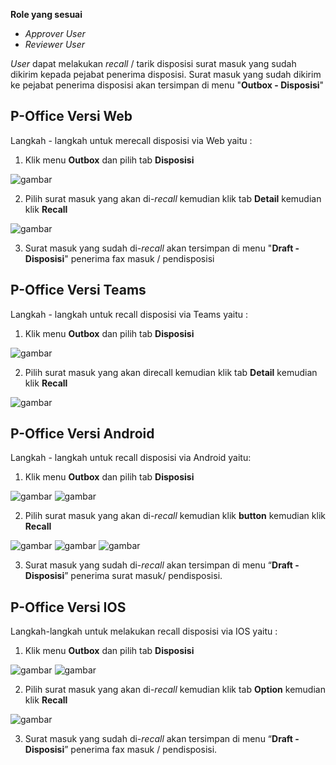 **Role yang sesuai**

- *Approver User*
- *Reviewer User*

_User_ dapat melakukan _recall_ / tarik disposisi surat masuk yang sudah dikirim kepada pejabat penerima disposisi. Surat masuk yang sudah dikirim ke pejabat penerima disposisi akan tersimpan di menu "**Outbox - Disposisi**"

## **P-Office Versi Web**

Langkah - langkah untuk merecall disposisi via Web yaitu :

1.    Klik menu **Outbox** dan pilih tab **Disposisi**

![gambar](SuratMasuk/SM_Web/SM42.png)

2.    Pilih surat masuk yang akan di-_recall_ kemudian klik tab **Detail** kemudian klik **Recall**

![gambar](SuratMasuk/SM_Web/SM43.png)

3.    Surat masuk yang sudah di-_recall_ akan tersimpan di menu "**Draft - Disposisi**" penerima fax masuk / pendisposisi


## **P-Office Versi Teams**

Langkah - langkah untuk recall disposisi via Teams yaitu :

1. Klik menu **Outbox** dan pilih tab **Disposisi**

![gambar](SuratMasuk/SM_Teams/SM47.png)

2. Pilih surat masuk yang akan direcall kemudian klik tab **Detail** kemudian klik **Recall**

![gambar](SuratMasuk/SM_Teams/SM48.png)



## **P-Office Versi Android**

Langkah - langkah untuk recall disposisi via Android yaitu:

1. Klik menu **Outbox** dan pilih tab **Disposisi**
   
![gambar](SuratMasuk/SM_Android/Recalldisposisi/A01.jpg) ![gambar](SuratMasuk/SM_Android/Recalldisposisi/A02.jpg)

2. Pilih surat masuk yang akan di-_recall_ kemudian klik **button** kemudian klik **Recall**

![gambar](SuratMasuk/SM_Android/Recalldisposisi/A03.jpg) ![gambar](SuratMasuk/SM_Android/Recalldisposisi/A04.jpg) ![gambar](SuratMasuk/SM_Android/Recalldisposisi/A05.jpg)

3. Surat masuk yang sudah di-_recall_ akan tersimpan di menu “**Draft - Disposisi**” penerima surat masuk/ pendisposisi.
   

## **P-Office Versi IOS**

Langkah-langkah untuk melakukan recall disposisi via IOS yaitu :

1.	Klik menu **Outbox** dan pilih tab **Disposisi**

![gambar](SuratMasuk/SM_IOS/SM-61.png) ![gambar](SuratMasuk/SM_IOS/SM-62.png)

2.	Pilih surat masuk yang akan di-_recall_ kemudian klik tab **Option** kemudian klik **Recall**

![gambar](SuratMasuk/SM_IOS/SM-46.png)

3.	Surat masuk yang sudah di-_recall_ akan tersimpan di menu “**Draft - Disposisi**” penerima fax masuk / pendisposisi.